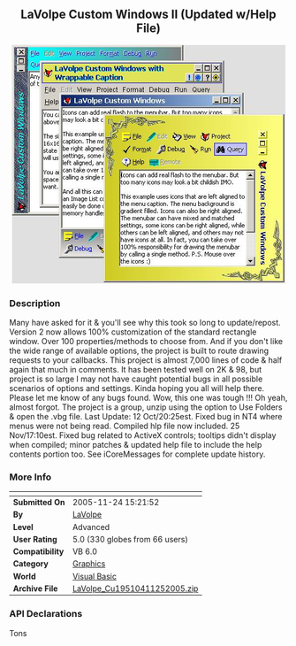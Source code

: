 ﻿<div align="center">

## LaVolpe Custom Windows II \(Updated w/Help File\)

<img src="PIC20059181627278164.jpg">
</div>

### Description

Many have asked for it &amp; you'll see why this took so long to update/repost. Version 2 now allows 100% customization of the standard rectangle window. Over 100 properties/methods to choose from. And if you don't like the wide range of available options, the project is built to route drawing requests to your callbacks. This project is almost 7,000 lines of code &amp; half again that much in comments. It has been tested well on 2K &amp; 98, but project is so large I may not have caught potential bugs in all possible scenarios of options and settings. Kinda hoping you all will help there. Please let me know of any bugs found. Wow, this one was tough !!! Oh yeah, almost forgot. The project is a group, unzip using the option to Use Folders &amp; open the .vbg file. Last Update: 12 Oct/20:25est. Fixed bug in NT4 where menus were not being read. Compiled hlp file now included. 25 Nov/17:10est. Fixed bug related to ActiveX controls; tooltips didn't display when compiled; minor patches &amp; updated help file to include the help contents portion too. See iCoreMessages for complete update history.
 
### More Info
 


<span>             |<span>
---                |---
**Submitted On**   |2005-11-24 15:21:52
**By**             |[LaVolpe](https://github.com/Planet-Source-Code/PSCIndex/blob/master/ByAuthor/lavolpe.md)
**Level**          |Advanced
**User Rating**    |5.0 (330 globes from 66 users)
**Compatibility**  |VB 6\.0
**Category**       |[Graphics](https://github.com/Planet-Source-Code/PSCIndex/blob/master/ByCategory/graphics__1-46.md)
**World**          |[Visual Basic](https://github.com/Planet-Source-Code/PSCIndex/blob/master/ByWorld/visual-basic.md)
**Archive File**   |[LaVolpe\_Cu19510411252005\.zip](https://github.com/Planet-Source-Code/lavolpe-lavolpe-custom-windows-ii-updated-w-help-file__1-62605/archive/master.zip)

### API Declarations

Tons





